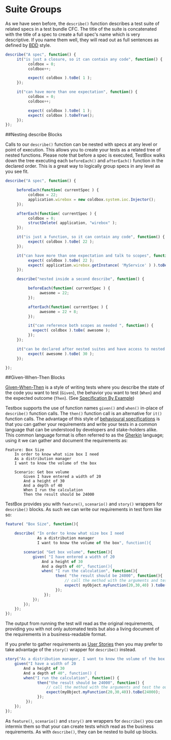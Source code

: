 # Suite Groups

As we have seen before, the `describe()` function describes a test suite of related specs in a test bundle CFC. The title of the suite is concatenated with the title of a spec to create a full spec's name which is very descriptive. If you name them well, they will read out as full sentences as defined by [BDD](http://en.wikipedia.org/wiki/Behavior-driven_development) style.

```javascript
describe("A spec", function() {
     it("is just a closure, so it can contain any code", function() {
          coldbox = 0;
          coldbox++;

          expect( coldbox ).toBe( 1 );
     });

     it("can have more than one expectation", function() {
          coldbox = 0;
          coldbox++;

          expect( coldbox ).toBe( 1 );
          expect( coldbox ).toBeTrue();
     });
});
```

##Nesting describe Blocks

Calls to our `describe()` function can be nested with specs at any level or point of execution. This allows you to create your tests as a related tree of nested functions. Please note that before a spec is executed, TestBox walks down the tree executing each `beforeEach()` and `afterEach()` function in the declared order. This is a great way to logically group specs in any level as you see fit.

```javascript
describe("A spec", function() {

     beforeEach(function( currentSpec ) {
          coldbox = 22;
          application.wirebox = new coldbox.system.ioc.Injector();
     });

     afterEach(function( currentSpec ) {
          coldbox = 0;
          structDelete( application, "wirebox" );
     });

     it("is just a function, so it can contain any code", function() {
          expect( coldbox ).toBe( 22 );
     });

     it("can have more than one expectation and talk to scopes", function() {
          expect( coldbox ).toBe( 22 );
          expect( application.wirebox.getInstance( 'MyService' ) ).toBeComponent();
     });

     describe("nested inside a second describe", function() {

          beforeEach(function( currentSpec ) {
               awesome = 22;
          });

          afterEach(function( currentSpec ) {
               awesome = 22 + 8;
          });

          it("can reference both scopes as needed ", function() {
            expect( coldbox ).toBe( awesome );
          });
     });

     it("can be declared after nested suites and have access to nested variables", function() {
          expect( awesome ).toBe( 30 );
     });

});
```

##Given-When-Then Blocks

[Given-When-Then](http://martinfowler.com/bliki/GivenWhenThen.html) is a style of writing tests where you describe the state of the code you want to test (`Given`), the behavior you want to test (`When`) and the expected outcome (`Then`). (See [Specification By Example](http://martinfowler.com/bliki/SpecificationByExample.html))

Testbox supports the use of function names `given()` and `when()` in-place of `describe()` function calls. The `then()` function call is an alternative for `it()` function calls. The advantage of this style of [behavioural specifications](https://en.wikipedia.org/wiki/Behavior-driven_development#Behavioural_specifications) is that you can gather your requirements and write your tests in a common language that can be understood by developers and stake-holders alike. This common language format is often referred to as the [Gherkin](https://github.com/cucumber/cucumber/wiki/Gherkin) language; using it we can gather and document the requirements as: 

```
Feature: Box Size
    In order to know what size box I need
    As a distribution manager
    I want to know the volume of the box

    Scenario: Get box volume
        Given I have entered a width of 20
        And a height of 30
        And a depth of 40
        When I run the calculation
        Then the result should be 24000
```

TestBox provides you with `feature()`, `scenario()` and `story()` wrappers for `describe()` blocks. As such we can write our requirements in test form like so:

```javascript
feature( "Box Size", function(){

    describe( "In order to know what size box I need
              As a distribution manager
              I want to know the volume of the box", function(){

        scenario( "Get box volume", function(){
            given( "I have entered a width of 20
                And a height of 30
                And a depth of 40", function(){
                when( "I run the calculation", function(){
		              then( "the result should be 24000", function(){
		                  // call the method with the arguments and test the outcome
		                  expect( myObject.myFunction(20,30,40) ).toBe( 24000 );
		              });
	             });
            });
        });
    });
});
```

The output from running the test will read as the original requirements, providing you with not only automated tests but also a living document of the requirements in a business-readable format.

If you prefer to gather requirements as [User Stories](https://en.wikipedia.org/wiki/User_story) then you may prefer to take advantage of the `story()` wrapper for `describe()` instead.

```javascript
story("As a distribution manager, I want to know the volume of the box I need", function() {
    given("I have a width of 20
        And a height of 30
        And a depth of 40", function() {
        when("I run the calculation", function() {
              then("the result should be 24000", function() {
                  // call the method with the arguments and test the outcome
                  expect(myObject.myFunction(20,30,40)).toBe(24000);
              });
         });
    });
});
```

As `feature()`, `scenario()` and `story()` are wrappers for `describe()` you can intermix them so that your can create tests which read as the business requirements. As with `describe()`, they can be nested to build up blocks.